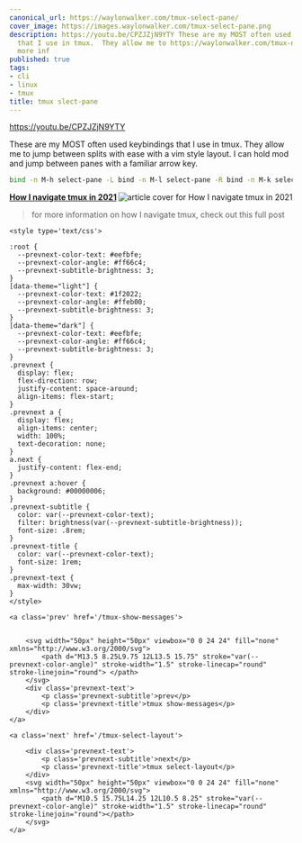 ```yaml
---
canonical_url: https://waylonwalker.com/tmux-select-pane/
cover_image: https://images.waylonwalker.com/tmux-select-pane.png
description: https://youtu.be/CPZJZjN9YTY These are my MOST often used keybindings
  that I use in tmux.  They allow me to https://waylonwalker.com/tmux-nav-2021/ for
  more inf
published: true
tags:
- cli
- linux
- tmux
title: tmux slect-pane
---
```


https://youtu.be/CPZJZjN9YTY

These are my MOST often used keybindings that I use in tmux.  They allow me to jump between splits with ease with a vim style layout.  I can hold mod and jump between panes with a familiar arrow key.

``` bash
bind -n M-h select-pane -L bind -n M-l select-pane -R bind -n M-k select-pane -U bind -n M-j select-pane -D
```


  <div class="onelinelink-wrapper">
      <a class="onelinelink" href="https://waylonwalker.com/tmux-nav-2021/">
          <img style="float: right;" align='right' src="https://images.waylonwalker.com/tmux-nav-2021-og_250x140.png" alt="article cover for 
 How I navigate tmux in 2021
"/>
          <p><strong>
 How I navigate tmux in 2021
</strong></p>
      </a>
  </div>


> for more information on how I navigate tmux, check out this full post
<div class='prevnext'>

    <style type='text/css'>

    :root {
      --prevnext-color-text: #eefbfe;
      --prevnext-color-angle: #ff66c4;
      --prevnext-subtitle-brightness: 3;
    }
    [data-theme="light"] {
      --prevnext-color-text: #1f2022;
      --prevnext-color-angle: #ffeb00;
      --prevnext-subtitle-brightness: 3;
    }
    [data-theme="dark"] {
      --prevnext-color-text: #eefbfe;
      --prevnext-color-angle: #ff66c4;
      --prevnext-subtitle-brightness: 3;
    }
    .prevnext {
      display: flex;
      flex-direction: row;
      justify-content: space-around;
      align-items: flex-start;
    }
    .prevnext a {
      display: flex;
      align-items: center;
      width: 100%;
      text-decoration: none;
    }
    a.next {
      justify-content: flex-end;
    }
    .prevnext a:hover {
      background: #00000006;
    }
    .prevnext-subtitle {
      color: var(--prevnext-color-text);
      filter: brightness(var(--prevnext-subtitle-brightness));
      font-size: .8rem;
    }
    .prevnext-title {
      color: var(--prevnext-color-text);
      font-size: 1rem;
    }
    .prevnext-text {
      max-width: 30vw;
    }
    </style>
    
    <a class='prev' href='/tmux-show-messages'>
    

        <svg width="50px" height="50px" viewbox="0 0 24 24" fill="none" xmlns="http://www.w3.org/2000/svg">
            <path d="M13.5 8.25L9.75 12L13.5 15.75" stroke="var(--prevnext-color-angle)" stroke-width="1.5" stroke-linecap="round" stroke-linejoin="round"> </path>
        </svg>
        <div class='prevnext-text'>
            <p class='prevnext-subtitle'>prev</p>
            <p class='prevnext-title'>tmux show-messages</p>
        </div>
    </a>
    
    <a class='next' href='/tmux-select-layout'>
    
        <div class='prevnext-text'>
            <p class='prevnext-subtitle'>next</p>
            <p class='prevnext-title'>tmux select-layout</p>
        </div>
        <svg width="50px" height="50px" viewbox="0 0 24 24" fill="none" xmlns="http://www.w3.org/2000/svg">
            <path d="M10.5 15.75L14.25 12L10.5 8.25" stroke="var(--prevnext-color-angle)" stroke-width="1.5" stroke-linecap="round" stroke-linejoin="round"></path>
        </svg>
    </a>
  </div>